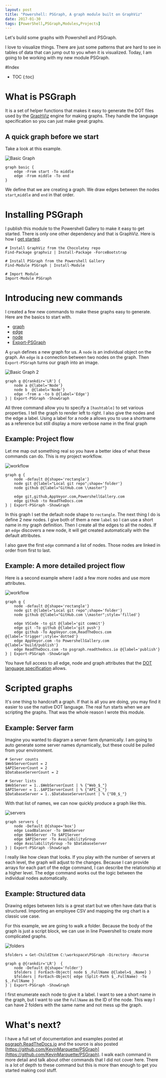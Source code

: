 ```yaml
---
layout: post
title: "Powershell: PSGraph, A graph module built on GraphViz"
date: 2017-01-30
tags: [PowerShell,PSGraph,Modules,Projects]
---
```


Let's build some graphs with Powershell and PSGraph.

I love to visualize things. There are just some patterns that are hard to see in tables of data that can jump out to you when it is visualized. Today, I am going to be working with my new module PSGraph.<!--more-->

#Index 

* TOC
{:toc}

# What is PSGraph
It is a set of helper functions that makes it easy to generate the DOT files used by the [GraphViz](http://graphviz.org/) engine for making graphs. They handle the language specification so you can just make great graphs.

## A quick graph before we start

Take a look at this example.

![Basic Graph](/img/firstGraph.png)

    graph basic {
        edge -From start -To middle
        edge -From middle -To end
    } 

We define that we are creating a graph. We draw edges between the nodes `start`,`middle` and `end` in that order. 

# Installing PSGraph
I publish this module to the Powershell Gallery to make it easy to get started. There is only one other dependency and that is GraphViz. Here is how I [get started](http://psgraph.readthedocs.io/en/latest/Quick-Start-Installation-and-Example/).

    # Install GraphViz from the Chocolatey repo
    Find-Package graphviz | Install-Package -ForceBootstrap

    # Install PSGraph from the Powershell Gallery
    Find-Module PSGraph | Install-Module

    # Import Module
    Import-Module PSGraph

# Introducing new commands

I created a few new commands to make these graphs easy to generate. Here are the basics to start with.

* [graph](http://psgraph.readthedocs.io/en/latest/Command-Graph/)
* [edge](http://psgraph.readthedocs.io/en/latest/Command-Edge/)
* [node](http://psgraph.readthedocs.io/en/latest/Command-Node/)
* [Export-PSGraph](http://psgraph.readthedocs.io/en/latest/Command-Export-PSGraph/)

A `graph` defines a new graph for us. A `node` is an individual object on the graph. An `edge` is a connection between two nodes on the graph. Then `Export-PSGraph` turns our graph into an image.

![Basic Graph 2](/img/basic.png)

    graph g @{rankdir='LR'} {
        node a @{label='Node'}
        node b  @{label='Node'}
        edge -from a -to b @{label='Edge'}
    } | Export-PSGraph -ShowGraph 

All three command allow you to specify a `[hashtable]` to set various properties. I tell the graph to render left to right. I also give the nodes and the edge a label. Using a label for a node a allows you to use a shortname as a reference but still display a more verbose name in the final graph

## Example: Project flow
Let me map out something real so you have a better idea of what these commands can do. This is my project workflow.

![workflow](/img/flow.png)

    graph g {
        node -default @{shape='rectangle'}
        node git @{label="Local git repo";shape='folder'}
        node github @{label="GitHub.com \\master"}

        edge git,github,AppVeyor.com,PowershellGallery.com
        edge github -to ReadTheDocs.com
    } | Export-PSGraph -ShowGraph 

In this graph I set the default node shape to `rectangle`. The next thing I do is define 2 new nodes. I give both of them a new `label` so I can use a short name in my graph definition. Then I create all the edges to all the nodes. If an `edge` discovers a new node, it will get created automatically with the default attributes.

I also gave the first `edge` command a list of nodes. Those nodes are linked in order from first to last.

## Example: A more detailed project flow

Here is a second example where I add a few more nodes and use more attributes.
    
![workflow](/img/detailedFlow.png)

    graph g {
        node -default @{shape='rectangle'}
        node git @{label="Local git repo";shape='folder'}
        node github @{label="GitHub.com \\master";style='filled'}

        edge VSCode -to git @{label='git commit'}
        edge git -To github @{label='git push'}
        edge github -To AppVeyor.com,ReadTheDocs.com  @{label='trigger';style='dotted'}
        edge AppVeyor.com -to PowershellGallery.com @{label='build/publish'}
        edge ReadTheDocs.com -to psgraph.readthedocs.io @{label='publish'}
    } | Export-PSGraph -ShowGraph

You have full access to all edge, node and graph attributes that the [DOT language specification](http://graphviz.org/content/attrs) allows.

# Scripted graphs
It's one thing to handcraft a graph. If that is all you are doing, you may find it easier to use the native DOT language. The real fun starts when we are scripting the graphs. That was the whole reason I wrote this module.

## Example: Server farm

Imagine you wanted to diagram a server farm dynamically. I am going to auto generate some server names dynamically, but these could be pulled from your environment. 

    # Server counts
    $WebServerCount = 2
    $APIServerCount = 2
    $DatabaseServerCount = 2

    # Server lists
    $WebServer = 1..$WebServerCount | % {"Web_$_"}
    $APIServer = 1..$APIServerCount | % {"API_$_"}
    $DatabaseServer = 1..$DatabaseServerCount | % {"DB_$_"}

With that list of names, we can now quickly produce a graph like this.

![servers](/img/servers.png)

    graph servers {
        node -Default @{shape='box'}
        edge LoadBalancer -To $WebServer
        edge $WebServer -To $APIServer
        edge $APIServer -To AvailabilityGroup
        edge AvailabilityGroup -To $DatabaseServer
    } | Export-PSGraph -ShowGraph 

I really like how clean that looks. If you play with the number of servers at each level, the graph will adjust to the changes. Because I can provide arrays for each part of the edge command, I can describe the relationship at a higher level. The edge command works out the logic between the individual nodes automatically. 

## Example: Structured data
Drawing edges between lists is a great start but we often have data that is structured. Importing an employee CSV and mapping the org chart is a classic use case.

For this example, we are going to walk a folder. Because the body of the graph is just a script block, we can use in line Powershell to create more complicated graphs.

![folders](/img/folder.png)

    $folders = Get-ChildItem C:\workspace\PSGraph -Directory -Recurse

    graph g @{rankdir='LR'}  {
        node -Default @{shape='folder'}
        $folders | ForEach-Object{ node $_.FullName @{label=$_.Name} }
        $folders | ForEach-Object{ edge (Split-Path $_.FullName) -To $_.FullName }
    } | Export-PSGraph -ShowGraph

I first enumerate each node to give it a label. I want to see a short name in the graph, but I want to use the `FullName` as the ID of the node. This way I can have 2 folders with the same name and not mess up the graph. 

# What's next?

I have a full set of documentation and examples posted at [psgraph.ReadTheDocs.io](http://psgraph.readthedocs.io/en/latest/) and the source is also posted [https://github.com/KevinMarquette/PSGraph](https://github.com/KevinMarquette/PSGraph). I walk each command in more detail and talk about other commands that I did not cover here. There is a lot of depth to these command but this is more than enough to get you started making cool stuff.
